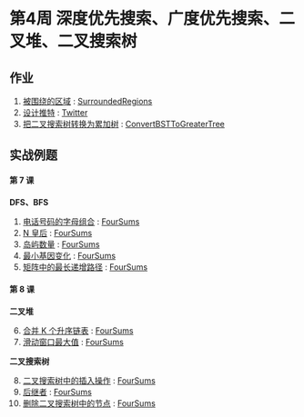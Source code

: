 # 第4周 深度优先搜索、广度优先搜索、二叉堆、二叉搜索树

## 作业

1. [被围绕的区域](https://leetcode.com/problems/surrounded-regions/) : [SurroundedRegions](./src/main/java/com/inbetter/homework/leetcode/SurroundedRegions.java)
2. [设计推特](https://leetcode.com/problems/design-twitter/) : [Twitter](./src/main/java/com/inbetter/homework/leetcode/Twitter.java)
3. [把二叉搜索树转换为累加树](https://leetcode.com/problems/convert-bst-to-greater-tree/) : [ConvertBSTToGreaterTree](./src/main/java/com/inbetter/homework/leetcode/ConvertBSTToGreaterTree.java)

## 实战例题

#### 第 7 课

**DFS、BFS**

1. [电话号码的字母组合](https://leetcode.com/problems/letter-combinations-of-a-phone-number/) : [FourSums](./src/main/java/com/inbetter/homework/algorithm/FourSums.java)
2. [N 皇后](https://leetcode.com/problems/n-queens/) : [FourSums](./src/main/java/com/inbetter/homework/algorithm/FourSums.java)
3. [岛屿数量](https://leetcode.com/problems/number-of-islands/) : [FourSums](./src/main/java/com/inbetter/homework/algorithm/FourSums.java)
4. [最小基因变化](https://leetcode.com/problems/minimum-genetic-mutation/) : [FourSums](./src/main/java/com/inbetter/homework/algorithm/FourSums.java)
5. [矩阵中的最长递增路径](https://leetcode.com/problems/longest-increasing-path-in-a-matrix/) : [FourSums](./src/main/java/com/inbetter/homework/algorithm/FourSums.java)

#### 第 8 课

**二叉堆**

6. [合并 K 个升序链表](https://leetcode.com/problems/merge-k-sorted-lists/) : [FourSums](./src/main/java/com/inbetter/homework/algorithm/FourSums.java)
7. [滑动窗口最大值](https://leetcode.com/problems/sliding-window-maximum/) : [FourSums](./src/main/java/com/inbetter/homework/algorithm/FourSums.java)

**二叉搜索树**

8. [二叉搜索树中的插入操作](https://leetcode.com/problems/insert-into-a-binary-search-tree/) : [FourSums](./src/main/java/com/inbetter/homework/algorithm/FourSums.java)
9. [后继者](https://leetcode.com/problems/successor-lcci/) : [FourSums](./src/main/java/com/inbetter/homework/algorithm/FourSums.java)
10. [删除二叉搜索树中的节点](https://leetcode.com/problems/delete-node-in-a-bst/) : [FourSums](./src/main/java/com/inbetter/homework/algorithm/FourSums.java)